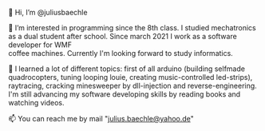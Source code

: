 👋 Hi, I’m @juliusbaechle

👀 I’m interested in programming since the 8th class. I studied mechatronics as a dual student after school. Since march 2021 I work as a software developer for WMF  
    coffee machines. Currently I'm looking forward to study informatics.

🌱 I learned a lot of different topics: first of all arduino (building selfmade quadrocopters, tuning looping louie, creating music-controlled led-strips), raytracing, 
    cracking minesweeper by dll-injection and reverse-engineering. I'm still advancing my software developing skills by reading books and watching videos.

📫 You can reach me by mail "julius.baechle@yahoo.de"

<!---
juliusbaechle/juliusbaechle is a ✨ special ✨ repository because its `README.md` (this file) appears on your GitHub profile.
You can click the Preview link to take a look at your changes.
--->
